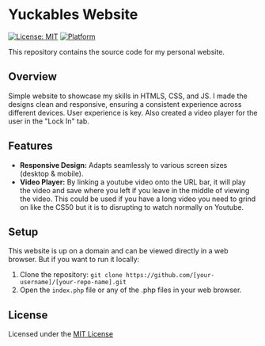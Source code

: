 # Yuckables Website

[![License: MIT](https://img.shields.io/badge/License-MIT-yellow.svg)](LICENSE.txt)
[![Platform](https://img.shields.io/badge/platform-Windows%20%7C%20macOS%20%7C%20Linux-lightgrey)](./) 

This repository contains the source code for my personal website. 

## Overview
Simple website to showcase my skills in HTMLS, CSS, and JS. I made the designs clean and responsive, ensuring a consistent experience across different devices.  User experience is key. Also created a video player for the user in the "Lock In" tab.

## Features

- **Responsive Design:** Adapts seamlessly to various screen sizes (desktop & mobile).
- **Video Player:** By linking a youtube video onto the URL bar, it will play the video and save where you left if you leave in the middle of viewing the video. This could be used if you have a long video you need to grind on like the CS50 but it is to disrupting to watch normally on Youtube.

## Setup

This website is up on a domain and can be viewed directly in a web browser. But if you want to run it locally:

1. Clone the repository: `git clone https://github.com/[your-username]/[your-repo-name].git`
2. Open the `index.php` file or any of the .php files in your web browser.

## License

Licensed under the [MIT License](LICENSE.txt)
